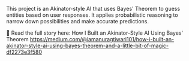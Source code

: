 This project is an Akinator-style AI that uses Bayes' Theorem to guess entities based on user responses. It applies probabilistic reasoning to narrow down possibilities and make accurate predictions.

🔗 Read the full story here: How I Built an Akinator-Style AI Using Bayes' Theorem
https://medium.com/@iamanuragtiwari101/how-i-built-an-akinator-style-ai-using-bayes-theorem-and-a-little-bit-of-magic-df2273e3f580
